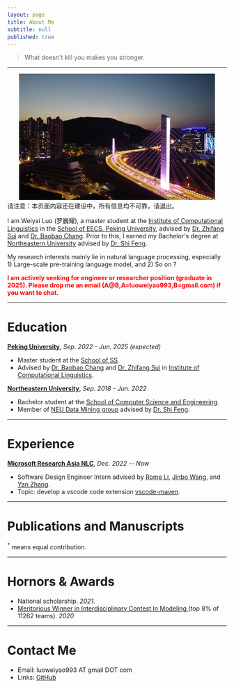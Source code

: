 ```yaml
---
layout: page
title: About Me
subtitle: null
published: true
---
```





> What doesn't kill you makes you stronger.

----------------------------

<!-- <img align="left" src="/img/DJI_0500.jpg" height="290" width="240" style="margin-right:50px;border:4px solid #ddd;border-radius:4px"> -->

<div align=center>
<img src="/img/DJI_0500.JPG" height="290" width="450">
</div>
请注意：本页面内容还在建设中，所有信息均不可靠，请退出。

I am Weiyai Luo (罗巍耀), a master student at the [Institute of Computational Linguistics](https://icl.pku.edu.cn/) in the [School of EECS, Peking University](https://eecs.pku.edu.cn/), advised by [Dr. Zhifang Sui](https://icl.pku.edu.cn/cy/szf/ywb/index.htm) and [Dr. Baobao Chang](https://icl.pku.edu.cn/cy/cbb/index.htm). Prior to this, I earned my Bachelor's degree at [Northeastern University](https://www.neu.edu.cn) advised by [Dr. Shi Feng](http://faculty.neu.edu.cn/fengshi/).

My research interests mainly lie in natural language processing, especially 1) Large-scale pre-training language model, and 2)  So on ?

<font color=red ><b> I am actively seeking for engineer or researcher position (graduate in 2025). Please drop me an email (A@B,A=luoweiyao993,B=gmail.com) if you want to chat.</b></font>

----------------------------

# Education

[**Peking University**](https://www.pku.edu.cn/), *Sep. 2022 - Jun. 2025 (expected)*

- Master student at the [School of SS](https://ss.pku.edu.cn/).
- Advised by [Dr. Baobao Chang](https://icl.pku.edu.cn/cy/cbb/index.htm) and [Dr. Zhifang Sui](https://icl.pku.edu.cn/cy/szf/ywb/index.htm) in [Institute of Computational Linguistics](https://icl.pku.edu.cn/).

[**Northeastern University**](https://www.neu.edu.cn/), *Sep. 2018 - Jun. 2022*

- Bachelor student at the [School of Computer Science and Engineering](http://www.cse.neu.edu.cn/).
- Member of [NEU Data Mining group](https://neu-datamining.github.io/) advised by [Dr. Shi Feng](http://faculty.neu.edu.cn/fengshi/).

----------------------------

# Experience
<!-- 
**ByteDance Search**, *December. 2021 -- Now *

- E-Commerce in Douyin Search.
- Advised by Shian Chen, Zhe Chen, and [Pengcheng Yang](https://dblp.org/pid/140/6685.html).

[**Alibaba Damo Academy**](https://damo.alibaba.com/), *Mar. 2021 -- December. 2021*

- Research Intern advised by [Dr. Songfang Huang](https://www.linkedin.com/in/songfang), and [Fuli Luo](https://luofuli.github.io).
- Research topic: Pre-trained Language Model and Fine-tuning.

[**ByteDance AI Lab**](https://ailab.bytedance.com), *Nov. 2019 -- Jan. 2021*

- Research Intern advised by [Dr. Lei Li](https://lileicc.github.io), [Dr. Mingxuan Wang](https://mingxuan.github.io), and Jun Cao.
- Research topic: Information Extraction, Machine Translation. -->

[**Microsoft Research Asia NLC**](https://www.microsoft.com/en-us/research/group/natural-language-computing/), *Dec. 2022 -- Now*

- Software Design Engineer Intern advised by [Rome Li](https://github.com/akaroml), [Jinbo Wang](https://github.com/testforstephen), and [Yan Zhang](https://github.com/Eskibear).
- Topic: develop a vscode code extension [vscode-maven](https://github.com/microsoft/vscode-maven/graphs/contributors).

----------------------------

# Publications and Manuscripts

<sup>*</sup> means equal contribution.

<!-- From Dense to Sparse: Contrastive Pruning for Better Pre-trained Language Model Compression. \[[PDF](https://arxiv.org/abs/2112.07198)\] \[[code](https://github.com/RunxinXu/ContrastivePruning)\] \\
<!-- **Runxin Xu**<sup>*</sup>, Fuli Luo<sup>*</sup>, Chengyu Wang, Baobao Chang, Jun Huang, Songfang Huang, Fei Huang. \\
AAAI2022 (Oral).

S<sup>4</sup>-Tuning: A Simple Cross-lingual Sub-network Tuning Method. \[[PDF](https://aclanthology.org/2022.acl-short.58.pdf)\] \\
**Runxin Xu**, Fuli Luo, Baobao Chang, Songfang Huang, Fei Huang. \\
ACL2022.

A Two-Stream AMR-enhanced Model for Document-level Event Argument Extraction. \[[PDF](https://arxiv.org/pdf/2205.00241.pdf)\] \[[code](https://github.com/RunxinXu/TSAR)\] \\
**Runxin Xu**<sup>*</sup>, Peiyi Wang<sup>*</sup>, Tianyu Liu, Shuang Zeng, Baobao Chang, Zhifang Sui. \\
NAACL2022 (Oral).

An Enhanced Span-based Decomposition Method for Few-Shot Sequence Labeling.  \[[PDF](https://arxiv.org/pdf/2109.13023.pdf)\] \[[code](https://github.com/Wangpeiyi9979/ESD)\] \\
Peiyi Wang<sup>*</sup>, **Runxin Xu**<sup>*</sup>, Tianyu Liu, Qingyu Zhou, Yunbo Cao, Baobao Chang, Zhifang Sui. \\
NAACL2022 (Oral).

BERT Raises a Child: Towards Improving Generalization for Large Language Model Fine-tuning. \[[PDF](https://aclanthology.org/2021.emnlp-main.749.pdf)\] \[[code](https://github.com/RunxinXu/ChildTuning)\] \[[Report](https://mp.weixin.qq.com/s/zO0RSVeUOxnYece-ZORV6w)\] \\
**Runxin Xu**<sup>*</sup>, Fuli Luo<sup>*</sup>, Zhiyuan Zhang, Chuanqi Tan, Baobao Chang, Songfang Huang, Fei Huang. \\
EMNLP2021 (Oral).

Behind the Scenes: An Exploration of Trigger Biases Problem in Few-Shot Event Classification. \[[PDF](https://dl.acm.org/doi/pdf/10.1145/3459637.3482236)\] \[[code](https://github.com/Wangpeiyi9979/Behind-the-Scenes)\] \\
Peiyi Wang<sup>*</sup>, **Runxin Xu**<sup>*</sup>, Tianyu Liu, Damai Dai, Baobao Chang, Zhifang Sui. \\
CIKM2021.

Document-level Event Extraction via Heterogeneous Graph-based Interaction Model with a Tracker. \[[PDF](https://aclanthology.org/2021.acl-long.274.pdf)\] \[[code](https://github.com/RunxinXu/GIT)\] \[[talk](https://www.bilibili.com/video/BV1sf4y1N7Hq)\] \\
**Runxin Xu**, Tianyu Liu, Lei Li, Baobao Chang. \\
ACL2021 (Oral).

Double Graph Based Reasoning for Document-level Relation Extraction. \[[PDF](https://www.aclweb.org/anthology/2020.emnlp-main.127.pdf)\] \[[code](https://github.com/DreamInvoker/GAIN)\] \\
Shuang Zeng<sup>*</sup>, **Runxin Xu**<sup>*</sup>, Baobao Chang, Lei Li. \\
EMNLP2020.

Volctrans Parallel Corpus Filtering System for WMT 2020. \[[PDF](http://www.statmt.org/wmt20/pdf/2020.wmt-1.112.pdf)\] \\
**Runxin Xu**, Zhuo Zhi, Jun Cao, Mingxuan Wang, Lei Li. \\
WMT@EMNLP2020. \\
(Win the *first place* of WMT20 Parallel Corpus Filtering tasks. [Here](https://www.statmt.org/wmt20/pdf/2020.wmt-1.78.pdf) is the result.)

Xiaomingbot: A Multilingual Robot News Reporter \[[PDF](https://www.aclweb.org/anthology/2020.acl-demos.1.pdf)\] \[[Report](https://syncedreview.com/2020/07/21/meet-bytedance-ais-xiaomingbot-worlds-first-multilingual-and-multimodal-ai-news-agent)\] \[[URL](https://xiaomingbot.github.io)\] \[[Youtube](https://www.youtube.com/watch?v=zNfaj_DV6-E)\] \\
**Runxin Xu**, Jun Cao, Mingxuan Wang, Jiaze Chen, Hao Zhou, Ying Zeng, Yuping Wang, Li Chen, Xiang Yin, Xijin Zhang, Songcheng Jiang, Yuxuan Wang, Lei Li. \\
ACL2020, System Demonstrations. -->

<!-- Focus on the Target’s Vocabulary: Masked Label Smoothing for Machine Translation. \[[PDF](https://arxiv.org/pdf/2203.02889.pdf)\] \[[code](https://github.com/PKUnlp-icler/MLS)\] \\
Liang Chen, **Runxin Xu**, Baobao Chang. \\
ACL2022.

Probing Structured Pruning on Multilingual Pre-trained Models: Setting, Algorithm, and Efficiency. \[[PDF](https://arxiv.org/pdf/2204.02601.pdf)\] \\
Yanyang Li, Fuli Luo, **Runxin Xu**, Songfang Huang, Fei Huang, Liwei Wang. \\
ACL2022.

A Double-Graph Based Framework for Frame Semantic Parsing. \[[code](https://github.com/Zce1112zslx/KID)\] \\
Ce Zheng, Xudong Chen, **Runxin Xu**, Baobao Chang. \\
NAACL2022

ATP: AMRize Then Parse! Enhancing AMR Parsing with PseudoAMRs.  \[[PDF](https://arxiv.org/pdf/2204.08875.pdf)\] \[[code](https://github.com/chenllliang/ATP)\] \\
Liang Chen, Peiyi Wang, **Runxin Xu**, Tianyu Liu, Zhifang Sui, Baobao Chang. \\
NAACL2022.

ACMo: Angle-Calibrated Moment Methods for Stochastic Optimization. \[[PDF](https://ojs.aaai.org/index.php/AAAI/article/view/16959)\] \[[code](https://github.com/Xunpeng746/ACMo)\] \[[URL](https://xunpeng746.github.io/projects/ACMo/ACMo.html)\] \\
Xunpeng Huang, **Runxin Xu**, Hao Zhou, Zhe Wang, Zhengyang Liu, Lei Li. \\
AAAI2021.

Making Pre-trained Language Models End-to-end Few-shot Learners with Contrastive Prompt Tuning. \[[PDF](https://arxiv.org/pdf/2204.00166.pdf)\] \\
Ziyun Xu<sup>*</sup>, Chengyu Wang<sup>*</sup>, Minghui Qiu, Fuli Luo, **Runxin Xu**, Songfang Huang, Jun Huang \\
Preprint.

Explicit Interaction Network for Aspect Sentiment Triplet Extraction. \[[PDF](https://arxiv.org/pdf/2106.11148.pdf)\] \\
Peiyi Wang<sup>*</sup>, Lianzhe Huang<sup>*</sup>, Tianyu Liu, Damai Dai, **Runxin Xu**, Houfeng Wang, Baobao Chang, Zhifang Sui. \\
Preprint.

Adaptive Gradient Methods Can Be Provably Faster than SGD after Finite Epochs. \[[PDF](https://arxiv.org/pdf/2006.07037.pdf)\] \\
Xunpeng Huang, Hao Zhou, **Runxin Xu**, Zhe Wang, Lei Li. \\
Preprint. --> 

----------------------------

# Hornors & Awards

<!-- - National scholarship, *December 2021*
- Outstanding Graduates in Shanghai Jiao Tong University, *June 2020*
- National scholarship, *December 2019*
- B-class scholarship in Shanghai Jiao Tong University, *December 2019*
- [Cyrus Tang Scholarship](http://www.tangfoundation.org.cn/), *December 2019*
- National scholarship, *December 2018*
- A-class scholarship in Shanghai Jiao Tong University (top 1 in the major), *December 2018*
- [Cyrus Tang Scholarship](http://www.tangfoundation.org.cn/), *December 2018*
- [Meritorious Winner in Interdisciplinary Contest In Modeling ](https://www.comap.com/undergraduate/contests/)(top 8% of 11262 teams), *March 2018*
- [Arawana scholarship](https://jjh.jinlongyu.cn/project/index.aspx?NC=105003002), *December 2017*
- B-class scholarship in Shanghai Jiao Tong University, *December 2017* -->

<!-- - National scholarship.  *2018*, *2019*, *2021*.
- Outstanding Graduates in Shanghai Jiao Tong University.  *2020*
- A-class scholarship in Shanghai Jiao Tong University (top 1 in the major). *2018*.
- B-class scholarship in Shanghai Jiao Tong University.  *2017*, *2019*.
- [Cyrus Tang Scholarship](http://www.tangfoundation.org.cn/). *2018*, *2019*
- [Arawana scholarship](https://jjh.jinlongyu.cn/project/index.aspx?NC=105003002).  *2017*.
- [Meritorious Winner in Interdisciplinary Contest In Modeling ](https://www.comap.com/undergraduate/contests/)(top 8% of 11262 teams).  *2018* -->

- National scholarship.  *2021*.
- [Meritorious Winner in Interdisciplinary Contest In Modeling ](https://www.comap.com/undergraduate/contests/)(top 8% of 11262 teams).  *2020*

<!-- ----------------------------

# Academic Services

- Reviewer: EACL2021, ARR

 -->
----------------------------

# Contact Me

- Email: luoweiyao993 AT gmail DOT com
- Links: [GitHub](https://github.com/WeiyaoLuo)
